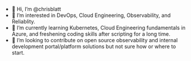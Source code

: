 - 👋 Hi, I’m @chrisblatt
- 👀 I’m interested in DevOps, Cloud Engineering, Observability, and Reliablity.
- 🌱 I’m currently learning Kubernetes, Cloud Engineering fundamentals in Azure, and freshening coding skills after scripting for a long time.
- 💞️ I’m looking to contribute on open source observability and internal development portal/platform solutions but not sure how or where to start.

<!---
chrisblatt/chrisblatt is a ✨ special ✨ repository because its `README.md` (this file) appears on your GitHub profile.
You can click the Preview link to take a look at your changes.
--->

